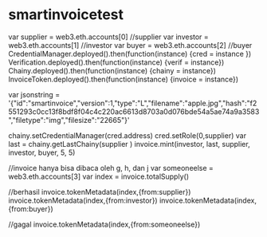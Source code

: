# smartinvoicetest

var supplier = web3.eth.accounts[0] //supplier
var investor = web3.eth.accounts[1] //investor
var buyer = web3.eth.accounts[2] //buyer
CredentialManager.deployed().then(function(instance) {cred = instance })
Verification.deployed().then(function(instance) {verif = instance})
Chainy.deployed().then(function(instance) {chainy = instance})
InvoiceToken.deployed().then(function(instance) {invoice = instance})

var jsonstring = '{"id":"smartinvoice","version":1,"type":"L","filename":"apple.jpg","hash":"f2551293c0cc13f8bdf8f04c4c220ac6613d8703a0d076bde54a5ae74a9a3583","filetype":"img","filesize":"22665"}'


chainy.setCredentialManager(cred.address)
cred.setRole(0,supplier)
var last = chainy.getLastChainy(supplier )
invoice.mint(investor, last, supplier, investor, buyer, 5, 5)

//invoice hanya bisa dibaca oleh g, h, dan j
var someoneelse = web3.eth.accounts[3]
var index = invoice.totalSupply()

//berhasil
invoice.tokenMetadata(index,{from:supplier})
invoice.tokenMetadata(index,{from:investor})
invoice.tokenMetadata(index,{from:buyer})

//gagal
invoice.tokenMetadata(index,{from:someoneelse})
